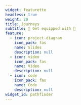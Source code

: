 ```yaml
---
widget: featurette
headless: true
weight: 20
title: Journeys
subtitle: 🌟 Get equipped with 🌟
feature:
  - icon: project-diagram
    icon_pack: fas
    name: Slides
    description: null
  - icon: video
    icon_pack: fas
    name: Video
    description: null
  - icon: code
    icon_pack: fas
    name: Code
    description: null
widget_id: pathfinder
---
```

